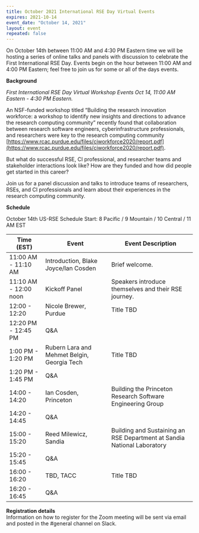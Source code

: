 ```yaml
---
title: October 2021 International RSE Day Virtual Events
expires: 2021-10-14
event_date: "October 14, 2021"
layout: event
repeated: false
---
```


On October 14th between 11:00 AM and 4:30 PM Eastern time we will be hosting a series of online
talks and panels with discussion to celebrate the First International RSE Day. Events 
begin on the hour between 11:00 AM and 4:00 PM Eastern; feel free to join us for some or all
of the days events.

**Background**

_First International RSE Day Virtual Workshop Events Oct 14, 11:00 AM Eastern - 4:30 PM Eastern._

An NSF-funded workshop titled “Building the research innovation workforce: a workshop
to identify new insights and directions to advance the research computing community” recently found that collaboration between research software engineers, cyberinfrastructure professionals, and researchers were key to the research computing community [https://www.rcac.purdue.edu/files/ciworkforce2020/report.pdf](https://www.rcac.purdue.edu/files/ciworkforce2020/report.pdf). 

But what do successful RSE, CI professional, and researcher teams and stakeholder interactions look like? How are they funded and how did people get started in this career?

Join us for a panel discussion and talks to introduce teams of researchers, RSEs, and CI professionals and learn about their experiences in the research computing community.

**Schedule**

October 14th US-RSE Schedule
Start: 8 Pacific / 9 Mountain / 10 Central / 11 AM EST

| Time (EST)  | Event |  Event Description                         |
| ----        | ------|------------------------------------------- |
| 11:00 AM - 11:10 AM | Introduction, Blake Joyce/Ian Cosden   | Brief welcome.  |
| 11:10 AM - 12:00 noon | Kickoff Panel     | Speakers introduce themselves and their RSE journey. |
| 12:00 - 12:20 | Nicole Brewer, Purdue     | Title TBD                      |
| 12:20 PM - 12:45 PM | Q&A               |                                |
| 1:00 PM - 1:20 PM | Rubern Lara and Mehmet Belgin, Georgia Tech     | Title TBD                     |
| 1:20 PM - 1:45 PM | Q&A               |                                |
| 14:00 - 14:20 | Ian Cosden, Princeton     | Building the Princeton Research Software Engineering Group                      |
| 14:20 - 14:45 | Q&A               |                                |
| 15:00 - 15:20 | Reed Milewicz, Sandia      | Building and Sustaining an RSE Department at Sandia National Laboratory                      |
| 15:20 - 15:45 | Q&A               |                                |
| 16:00 - 16:20 | TBD, TACC     | Title TBD                      |
| 16:20 - 16:45 | Q&A               |                                |


**Registration details**  
Information on how to register for the Zoom meeting will be sent via email and posted in the #general channel on Slack.
